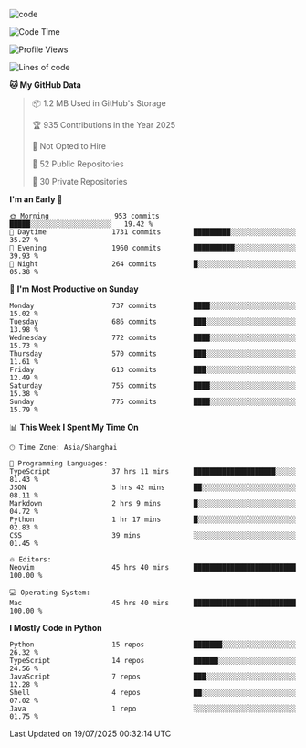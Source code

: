
<!--
**liuyaanng/liuyaanng** is a ✨ _special_ ✨ repository because its `README.md` (this file) appears on your GitHub profile.

Here are some ideas to get you started:

- 🔭 I’m currently working on ...
- 🌱 I’m currently learning ...
- 👯 I’m looking to collaborate on ...
- 🤔 I’m looking for help with ...
- 💬 Ask me about ...
- 📫 How to reach me: ...
- 😄 Pronouns: ...
- ⚡ Fun fact: ...
-->


![code](https://cdn.jsdelivr.net/gh/liuyaanng/liuyaanng@1.0/code.gif) 

<!--START_SECTION:waka-->
![Code Time](http://img.shields.io/badge/Code%20Time-1%2C688%20hrs%207%20mins-blue)

![Profile Views](http://img.shields.io/badge/Profile%20Views-0-blue)

![Lines of code](https://img.shields.io/badge/From%20Hello%20World%20I%27ve%20Written-26.1%20million%20lines%20of%20code-blue)

**🐱 My GitHub Data** 

> 📦 1.2 MB Used in GitHub's Storage 
 > 
> 🏆 935 Contributions in the Year 2025
 > 
> 🚫 Not Opted to Hire
 > 
> 📜 52 Public Repositories 
 > 
> 🔑 30 Private Repositories 
 > 
**I'm an Early 🐤** 

```text
🌞 Morning                953 commits         █████░░░░░░░░░░░░░░░░░░░░   19.42 % 
🌆 Daytime                1731 commits        █████████░░░░░░░░░░░░░░░░   35.27 % 
🌃 Evening                1960 commits        ██████████░░░░░░░░░░░░░░░   39.93 % 
🌙 Night                  264 commits         █░░░░░░░░░░░░░░░░░░░░░░░░   05.38 % 
```
📅 **I'm Most Productive on Sunday** 

```text
Monday                   737 commits         ████░░░░░░░░░░░░░░░░░░░░░   15.02 % 
Tuesday                  686 commits         ███░░░░░░░░░░░░░░░░░░░░░░   13.98 % 
Wednesday                772 commits         ████░░░░░░░░░░░░░░░░░░░░░   15.73 % 
Thursday                 570 commits         ███░░░░░░░░░░░░░░░░░░░░░░   11.61 % 
Friday                   613 commits         ███░░░░░░░░░░░░░░░░░░░░░░   12.49 % 
Saturday                 755 commits         ████░░░░░░░░░░░░░░░░░░░░░   15.38 % 
Sunday                   775 commits         ████░░░░░░░░░░░░░░░░░░░░░   15.79 % 
```


📊 **This Week I Spent My Time On** 

```text
🕑︎ Time Zone: Asia/Shanghai

💬 Programming Languages: 
TypeScript               37 hrs 11 mins      ████████████████████░░░░░   81.43 % 
JSON                     3 hrs 42 mins       ██░░░░░░░░░░░░░░░░░░░░░░░   08.11 % 
Markdown                 2 hrs 9 mins        █░░░░░░░░░░░░░░░░░░░░░░░░   04.72 % 
Python                   1 hr 17 mins        █░░░░░░░░░░░░░░░░░░░░░░░░   02.83 % 
CSS                      39 mins             ░░░░░░░░░░░░░░░░░░░░░░░░░   01.45 % 

🔥 Editors: 
Neovim                   45 hrs 40 mins      █████████████████████████   100.00 % 

💻 Operating System: 
Mac                      45 hrs 40 mins      █████████████████████████   100.00 % 
```

**I Mostly Code in Python** 

```text
Python                   15 repos            ███████░░░░░░░░░░░░░░░░░░   26.32 % 
TypeScript               14 repos            ██████░░░░░░░░░░░░░░░░░░░   24.56 % 
JavaScript               7 repos             ███░░░░░░░░░░░░░░░░░░░░░░   12.28 % 
Shell                    4 repos             ██░░░░░░░░░░░░░░░░░░░░░░░   07.02 % 
Java                     1 repo              ░░░░░░░░░░░░░░░░░░░░░░░░░   01.75 % 
```




 Last Updated on 19/07/2025 00:32:14 UTC
<!--END_SECTION:waka-->

